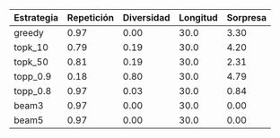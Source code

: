 | Estrategia | Repetición | Diversidad | Longitud | Sorpresa |
|------------|------------|------------|----------|----------|
| greedy | 0.97 | 0.00 | 30.0 | 3.30 |
| topk_10 | 0.79 | 0.19 | 30.0 | 4.20 |
| topk_50 | 0.81 | 0.19 | 30.0 | 2.31 |
| topp_0.9 | 0.18 | 0.80 | 30.0 | 4.79 |
| topp_0.8 | 0.97 | 0.03 | 30.0 | 0.84 |
| beam3 | 0.97 | 0.00 | 30.0 | 0.00 |
| beam5 | 0.97 | 0.00 | 30.0 | 0.00 |
